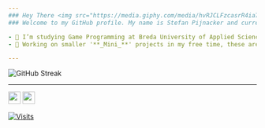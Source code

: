 ```yaml
---
### Hey There <img src="https://media.giphy.com/media/hvRJCLFzcasrR4ia7z/giphy.gif" width="25px">
### Welcome to my GitHub profile. My name is Stefan Pijnacker and currently my main occupation is **Game Development/Programming**.

- 🔭 I’m studying Game Programming at Breda University of Applied Sciences.
- 💫 Working on smaller '**_Mini_**' projects in my free time, these are mostly small simulations and/or recreations of interesting systems.

---
```



![GitHub Streak](http://github-readme-streak-stats.herokuapp.com?user=stefanpgd&theme=highcontrast&hide_border=true)  
    
---


<p><a href="https://twitter.com/StefanPijnacker"><img src="https://img.shields.io/badge/twitter-%231DA1F2.svg?&style=for-the-badge&logo=twitter&logoColor=white" height=25></a> <a href="https://www.linkedin.com/in/stefan-pijnacker-6b506a194/"><img src="https://img.shields.io/badge/linkedin-%230077B5.svg?&style=for-the-badge&logo=linkedin&logoColor=white" height=25></a>
  
[![Visits](https://komarev.com/ghpvc/?username=stefanpgd&logo=GitHub&label=Profile%20Views&color=336699&logoColor=white&style=flat-square)](https://github.com/novatorem)

